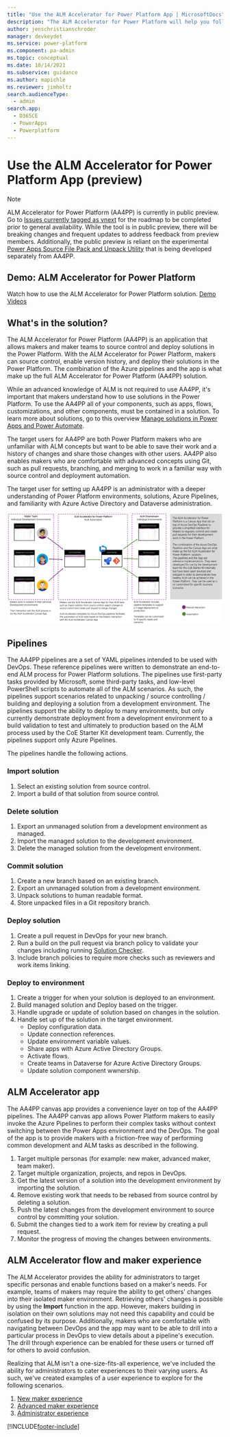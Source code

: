 ```yaml
---
title: "Use the ALM Accelerator for Power Platform App | MicrosoftDocs"
description: "The ALM Accelerator for Power Platform will help you follow ALM patterns and practices. It enables you to source control your solutions and move them from your development environment to test and production environments using DevOps"
author: jenschristianschroder
manager: devkeydet
ms.service: power-platform
ms.component: pa-admin
ms.topic: conceptual
ms.date: 10/14/2021
ms.subservice: guidance
ms.author: mapichle
ms.reviewer: jimholtz
search.audienceType: 
  - admin
search.app: 
  - D365CE
  - PowerApps
  - Powerplatform
---
```

# Use the ALM Accelerator for Power Platform App (preview)

> [!NOTE]
> ALM Accelerator for Power Platform (AA4PP) is currently in public preview. Go to [Issues currently tagged as vnext](https://github.com/microsoft/coe-starter-kit/issues?q=is%3Aopen+is%3Aissue+label%3Aalm-accelerator+label%3Avnext) for the roadmap to be completed prior to general availability. While the tool is in public preview, there will be breaking changes and frequent updates to address feedback from preview members. Additionally, the public preview is reliant on the experimental [Power Apps Source File Pack and Unpack Utility](https://github.com/microsoft/PowerApps-Language-Tooling) that is being developed separately from AA4PP.

## Demo: ALM Accelerator for Power Platform

Watch how to use the ALM Accelerator for Power Platform solution.
[Demo Videos](https://github.com/microsoft/coe-starter-kit/blob/main/CenterofExcellenceALMAccelerator/WALKTHROUGHS.md)

## What's in the solution?

The ALM Accelerator for Power Platform (AA4PP) is an application that allows makers and maker teams to source control and deploy solutions in the Power Platform. With the ALM Accelerator for Power Platform, makers can source control, enable version history, and deploy their solutions in the Power Platform. The combination of the Azure pipelines and the app is what make up the full ALM Accelerator for Power Platform (AA4PP) solution.

While an advanced knowledge of ALM is not required to use AA4PP, it's important that makers understand how to use solutions in the Power Platform. To use the AA4PP all of your components, such as apps, flows, customizations, and other components, must be contained in a solution. To learn more about solutions, go to this overview [Manage solutions in Power Apps and Power Automate](/learn/modules/manage-solutions-power-automate/).

The target users for AA4PP are both Power Platform makers who are unfamiliar with ALM concepts but want to be able to save their work and a history of changes and share those changes with other users. AA4PP also enables makers who are comfortable with advanced concepts using Git, such as pull requests, branching, and merging to work in a familiar way with source control and deployment automation.

The target user for setting up AA4PP is an administrator with a deeper understanding of Power Platform environments, solutions, Azure Pipelines, and familiarity with Azure Active Directory and Dataverse administration.

![The Maker Team](media/almacceleratorpowerplatform-components/TheMakerTeam.png "The Maker Team")

## Pipelines

The AA4PP pipelines are a set of YAML pipelines intended to be used with DevOps. These reference pipelines were written to demonstrate an end-to-end ALM process for Power Platform solutions. The pipelines use first-party tasks provided by Microsoft, some third-party tasks, and low-level PowerShell scripts to automate all of the ALM scenarios. As such, the pipelines support scenarios related to unpacking / source controlling / building and deploying a solution from a development environment. The pipelines support the ability to deploy to many environments, but only currently demonstrate deployment from a development environment to a build validation to test and ultimately to production based on the ALM process used by the CoE Starter Kit development team. Currently, the pipelines support only Azure Pipelines.

The pipelines handle the following actions.

### Import solution

1. Select an existing solution from source control.
1. Import a build of that solution from source control.

### Delete solution

1. Export an unmanaged solution from a development environment as managed.
1. Import the managed solution to the development environment.
1. Delete the managed solution from the development environment.

### Commit solution

1. Create a new branch based on an existing branch.
1. Export an unmanaged solution from a development environment.
1. Unpack solutions to human readable format.
1. Store unpacked files in a Git repository branch.

### Deploy solution

1. Create a pull request in DevOps for your new branch.
1. Run a build on the pull request via branch policy to validate your changes including running [Solution Checker](/powerapps/maker/data-platform/use-powerapps-checker).
1. Include branch policies to require more checks such as reviewers and work items linking.

### Deploy to environment

1. Create a trigger for when your solution is deployed to an environment.
1. Build managed solution and Deploy based on the trigger.
1. Handle upgrade or update of solution based on changes in the solution.
1. Handle set up of the solution in the target environment.
   - Deploy configuration data.
   - Update connection references.
   - Update environment variable values.
   - Share apps with Azure Active Directory Groups.
   - Activate flows.
   - Create teams in Dataverse for Azure Active Directory Groups.
   - Update solution component wwnership.

## ALM Accelerator app

The AA4PP canvas app provides a convenience layer on top of the AA4PP pipelines. The AA4PP canvas app allows Power Platform makers to easily invoke the Azure Pipelines to perform their complex tasks without context switching between the Power Apps environment and the DevOps. The goal of the app is to provide makers with a friction-free way of performing common development and ALM tasks as described in the following.

1. Target multiple personas (for example: new maker, advanced maker, team maker).
1. Target multiple organization, projects, and repos in DevOps.
1. Get the latest version of a solution into the development environment by importing the solution.
1. Remove existing work that needs to be rebased from source control by deleting a solution.
1. Push the latest changes from the development environment to source control by committing your solution.
1. Submit the changes tied to a work item for review by creating a pull request.
1. Monitor the progress of moving the changes between environments.

## ALM Accelerator flow and maker experience

The ALM Accelerator provides the ability for administrators to target specific personas and enable functions based on a maker's needs. For example, teams of makers may require the ability to get others' changes into their isolated maker environment. Retrieving others' changes is possible by using the **Import** function in the app. However, makers building in isolation on their own solutions may not need this capability and could be confused by its purpose. Additionally, makers who are comfortable with navigating between DevOps and the app may want to be able to drill into a particular process in DevOps to view details about a pipeline's execution. The drill through experience can be enabled for these users or turned off for others to avoid confusion.

Realizing that ALM isn't a one-size-fits-all experience, we've included the ability for administrators to cater experiences to their varying users. As such, we've created examples of a user experience to explore for the following scenarios.

1. [New maker experience](almacceleratorpowerplatform-newmaker.md)
1. [Advanced maker experience](almacceleratorpowerplatform-advancedmaker.md)
1. [Administrator experience](setup-almacceleratorpowerplatform-deployment-profiles.md)

[!INCLUDE[footer-include](../../includes/footer-banner.md)]
